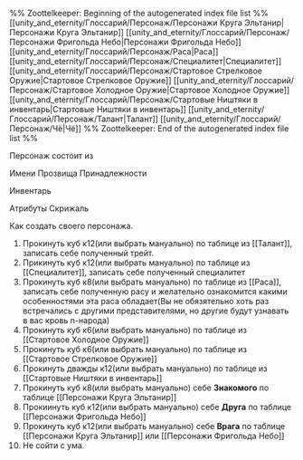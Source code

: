 %% Zoottelkeeper: Beginning of the autogenerated index file list  %%
 [[unity_and_eternity/Глоссарий/Персонаж/Персонажи Круга Эльтанир|Персонажи Круга Эльтанир]]
 [[unity_and_eternity/Глоссарий/Персонаж/Персонажи Фригольда Небо|Персонажи Фригольда Небо]]
 [[unity_and_eternity/Глоссарий/Персонаж/Раса|Раса]]
 [[unity_and_eternity/Глоссарий/Персонаж/Специалитет|Специалитет]]
 [[unity_and_eternity/Глоссарий/Персонаж/Стартовое Стрелковое Оружие|Стартовое Стрелковое Оружие]]
 [[unity_and_eternity/Глоссарий/Персонаж/Стартовое Холодное Оружие|Стартовое Холодное Оружие]]
 [[unity_and_eternity/Глоссарий/Персонаж/Стартовые Ништяки в инвентарь|Стартовые Ништяки в инвентарь]]
 [[unity_and_eternity/Глоссарий/Персонаж/Талант|Талант]]
 [[unity_and_eternity/Глоссарий/Персонаж/Чё|Чё]]
%% Zoottelkeeper: End of the autogenerated index file list  %%

Персонаж состоит из 

Имени
Прозвища
Принадлежности

Инвентарь

Атрибуты
Скрижаль

Как создать своего персонажа.
1. Прокинуть куб к12(или выбрать мануально) по таблице из [[Талант]], записать себе полученный трейт.
2. Прикинуть куб к12(или выбрать мануально) по таблице из [[Специалитет]], записать себе полученный специалитет
3. Прокинуть куб к8(или выбрать мануально) по таблице из [[Раса]], записать себе полученную расу и желательно ознакомится какими особенностями эта раса обладает(Вы не обязятельно хоть раз встречались с другими представителями, но другие будут узнавать в вас кровь n-народа)
4. Прокинуть куб к6(или выбрать мануально) по таблице из [[Стартовое Холодное Оружие]]
5. Прокинуть куб к6(или выбрать мануально) по таблице из [[Стартовое Стрелковое Оружие]]
6. Прокинуть дважды к12(или выбрать мануально) по таблице из [[Стартовые Ништяки в инвентарь]]
7. Прокинуть куб к8(или выбрать мануально) себе **Знакомого** по таблице [[Персонажи Круга Эльтанир]]
8. Прокиинуть куб к12(или выбрать мануально) себе **Друга** по таблице [[Персонажи Фригольда Небо]]
9. Прокинуть куб к12(или выбрать мануально) себе **Врага** по таблице [[Персонажи Круга Эльтанир]] или [[Персонажи Фригольда Небо]]
10. Не сойти с ума.